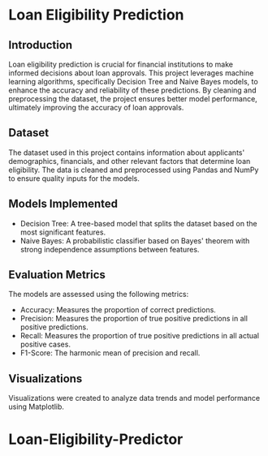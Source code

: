 # Loan Eligibility Prediction


## Introduction
Loan eligibility prediction is crucial for financial institutions to make informed decisions about loan approvals. This project leverages machine learning algorithms, specifically Decision Tree and Naive Bayes models, to enhance the accuracy and reliability of these predictions. By cleaning and preprocessing the dataset, the project ensures better model performance, ultimately improving the accuracy of loan approvals.

## Dataset
The dataset used in this project contains information about applicants' demographics, financials, and other relevant factors that determine loan eligibility. The data is cleaned and preprocessed using Pandas and NumPy to ensure quality inputs for the models.

## Models Implemented
- Decision Tree: A tree-based model that splits the dataset based on the most significant features.
- Naive Bayes: A probabilistic classifier based on Bayes' theorem with strong independence assumptions between features.

## Evaluation Metrics
The models are assessed using the following metrics:

- Accuracy: Measures the proportion of correct predictions.
- Precision: Measures the proportion of true positive predictions in all positive predictions.
- Recall: Measures the proportion of true positive predictions in all actual positive cases.
- F1-Score: The harmonic mean of precision and recall.

## Visualizations
Visualizations were created to analyze data trends and model performance using Matplotlib.

# Loan-Eligibility-Predictor
